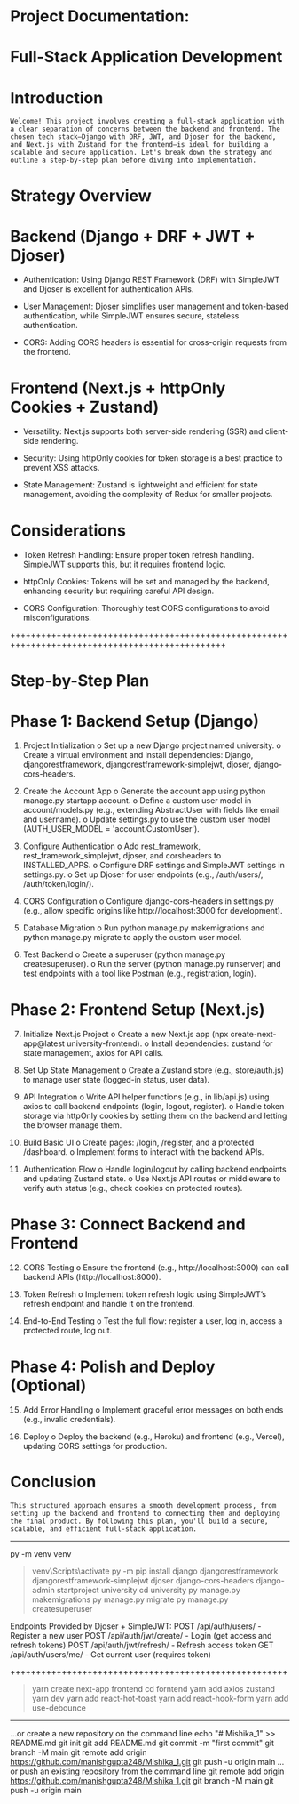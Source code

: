 #  Project Documentation: 

# Full-Stack Application Development

#   Introduction

    Welcome! This project involves creating a full-stack application with a clear separation of concerns between the backend and frontend. The chosen tech stack—Django with DRF, JWT, and Djoser for the backend, and Next.js with Zustand for the frontend—is ideal for building a scalable and secure application. Let's break down the strategy and outline a step-by-step plan before diving into implementation.

#   Strategy Overview

# Backend (Django + DRF + JWT + Djoser)

*   Authentication: 
    Using Django REST Framework (DRF) with SimpleJWT and Djoser is excellent for authentication APIs.

*   User Management: 
    Djoser simplifies user management and token-based authentication, while SimpleJWT ensures secure, stateless authentication.

*   CORS: 
    Adding CORS headers is essential for cross-origin requests from the frontend.

#   Frontend (Next.js + httpOnly Cookies + Zustand)

*	Versatility: 
    Next.js supports both server-side rendering (SSR) and client-side rendering.

*   Security: 
    Using httpOnly cookies for token storage is a best practice to prevent XSS attacks.

*   State Management: 
    Zustand is lightweight and efficient for state management, avoiding the complexity of Redux for smaller projects.

#   Considerations

*   Token Refresh Handling: 
    Ensure proper token refresh handling. SimpleJWT supports this, but it requires frontend logic.

*	httpOnly Cookies: 
    Tokens will be set and managed by the backend, enhancing security but requiring careful API design.

*   CORS Configuration: 
    Thoroughly test CORS configurations to avoid misconfigurations.

++++++++++++++++++++++++++++++++++++++++++++++++++++++++++++++++++++++++++++++++++++++++++++++++

#   Step-by-Step Plan

#   Phase 1: Backend Setup (Django)

1.	Project Initialization
    o	Set up a new Django project named university.
    o	Create a virtual environment and install dependencies: Django, djangorestframework, 
        djangorestframework-simplejwt, djoser, django-cors-headers.

2.	Create the Account App
    o	Generate the account app using python manage.py startapp account.
    o	Define a custom user model in account/models.py (e.g., extending AbstractUser with fields like
        email and username).
    o	Update settings.py to use the custom user model (AUTH_USER_MODEL = 'account.CustomUser').

3.	Configure Authentication
    o	Add rest_framework, rest_framework_simplejwt, djoser, and corsheaders to INSTALLED_APPS.
    o	Configure DRF settings and SimpleJWT settings in settings.py.
    o	Set up Djoser for user endpoints (e.g., /auth/users/, /auth/token/login/).

4.	CORS Configuration
    o	Configure django-cors-headers in settings.py (e.g., allow specific origins like 
        http://localhost:3000 for development).

5.	Database Migration
    o	Run python manage.py makemigrations and python manage.py migrate to apply the custom user model.

6.	Test Backend
    o	Create a superuser (python manage.py createsuperuser).
    o	Run the server (python manage.py runserver) and test endpoints with a tool like Postman 
        (e.g., registration, login).


#   Phase 2: Frontend Setup (Next.js)

7.	Initialize Next.js Project
    o	Create a new Next.js app (npx create-next-app@latest university-frontend).
    o	Install dependencies: zustand for state management, axios for API calls.

8.	Set Up State Management
    o	Create a Zustand store (e.g., store/auth.js) to manage user state (logged-in status, user data).

9.	API Integration
    o	Write API helper functions (e.g., in lib/api.js) using axios to call backend endpoints (login, logout, register).
    o	Handle token storage via httpOnly cookies by setting them on the backend and letting the browser manage them.

10.	Build Basic UI
    o	Create pages: /login, /register, and a protected /dashboard.
    o	Implement forms to interact with the backend APIs.

11.	Authentication Flow
    o	Handle login/logout by calling backend endpoints and updating Zustand state.
    o	Use Next.js API routes or middleware to verify auth status (e.g., check cookies on protected routes).


#   Phase 3: Connect Backend and Frontend

12.	CORS Testing
    o	Ensure the frontend (e.g., http://localhost:3000) can call backend APIs (http://localhost:8000).

13.	Token Refresh
    o	Implement token refresh logic using SimpleJWT’s refresh endpoint and handle it on the frontend.

14.	End-to-End Testing
    o	Test the full flow: register a user, log in, access a protected route, log out.


#   Phase 4: Polish and Deploy (Optional)

15.	Add Error Handling
    o	Implement graceful error messages on both ends (e.g., invalid credentials).

16.	Deploy
    o	Deploy the backend (e.g., Heroku) and frontend (e.g., Vercel), updating CORS settings for
        production.

#   Conclusion

    This structured approach ensures a smooth development process, from setting up the backend and frontend to connecting them and deploying the final product. By following this plan, you'll build a secure, scalable, and efficient full-stack application.

********************************************************************************************








py -m venv venv
> venv\Scripts\activate
> py -m pip install django djangorestframework djangorestframework-simplejwt djoser django-cors-headers
> django-admin startproject university
> cd university
> py manage.py makemigrations
> py manage.py migrate
> py manage.py createsuperuser

Endpoints Provided by Djoser + SimpleJWT:
POST /api/auth/users/ - Register a new user
POST /api/auth/jwt/create/ - Login (get access and refresh tokens)
POST /api/auth/jwt/refresh/ - Refresh access token
GET /api/auth/users/me/ - Get current user (requires token)

++++++++++++++++++++++++++++++++++++++++++++++++++++++
> yarn create next-app frontend
> cd forntend
> yarn add axios zustand
> yarn dev
> yarn add react-hot-toast
> yarn add react-hook-form
> yarn add use-debounce 
----------------------------------------------------

…or create a new repository on the command line
echo "# Mishika_1" >> README.md
git init
git add README.md
git commit -m "first commit"
git branch -M main
git remote add origin https://github.com/manishgupta248/Mishika_1.git
git push -u origin main
…or push an existing repository from the command line
git remote add origin https://github.com/manishgupta248/Mishika_1.git
git branch -M main
git push -u origin main